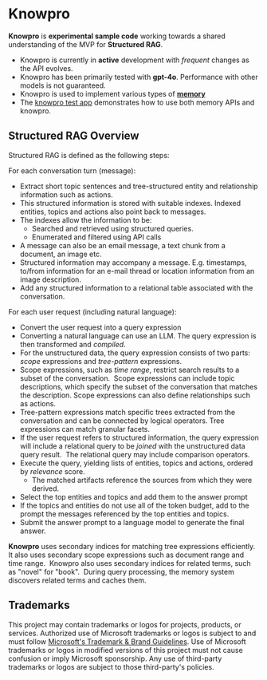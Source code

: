 # Knowpro

**Knowpro** is **experimental sample code** working towards a shared understanding of the MVP for **Structured RAG**.

- Knowpro is currently in **active** development with _frequent_ changes as the API evolves.
- Knowpro has been primarily tested with **gpt-4o**. Performance with other models is not guaranteed.
- Knowpro is used to implement various types of [**memory**](../memory)
- The [knowpro test app](../../examples/chat/) demonstrates how to use both memory APIs and knowpro.

## Structured RAG Overview

Structured RAG is defined as the following steps:

For each conversation turn (message):

- Extract short topic sentences and tree-structured entity and relationship information such as actions. 
- This structured information is stored with suitable indexes. Indexed entities, topics and actions also point back to messages.
- The indexes allow the information to be:
  - Searched and retrieved using structured queries.
  - Enumerated and filtered using API calls
- A message can also be an email message, a text chunk from a document, an image etc.
- Structured information may accompany a message. E.g. timestamps, to/from information for an e-mail thread or location information from an image description. 
- Add any structured information to a relational table associated with the conversation.

For each user request (including natural language):

- Convert the user request into a query expression
- Converting a natural language can use an LLM. The query expression is then transformed and _compiled_.
- For the unstructured data, the query expression consists of two parts: _scope_ expressions and _tree-pattern_ expressions. 
- Scope expressions, such as _time range_, restrict search results to a subset of the conversation.  Scope expressions can include topic descriptions, which specify the subset of the conversation that matches the description. Scope expressions can also define relationships such as actions.
- Tree-pattern expressions match specific trees extracted from the conversation and can be connected by logical operators. Tree expressions can match granular facets.
- If the user request refers to structured information, the query expression will include a relational query to be _joined_ with the unstructured data query result.  The relational query may include comparison operators.
- Execute the query, yielding lists of entities, topics and actions, ordered by _relevance_ score.
  - The matched artifacts reference the sources from which they were derived.
- Select the top entities and topics and add them to the answer prompt
- If the topics and entities do not use all of the token budget, add to the prompt the messages referenced by the top entities and topics. 
- Submit the answer prompt to a language model to generate the final answer.

**Knowpro** uses secondary indices for matching tree expressions efficiently. It also uses secondary scope expressions such as document range and time range.  Knowpro also uses secondary indices for related terms, such as "novel" for "book".  During query processing, the memory system discovers related terms and caches them. 

## Trademarks

This project may contain trademarks or logos for projects, products, or services. Authorized use of Microsoft
trademarks or logos is subject to and must follow
[Microsoft's Trademark & Brand Guidelines](https://www.microsoft.com/en-us/legal/intellectualproperty/trademarks/usage/general).
Use of Microsoft trademarks or logos in modified versions of this project must not cause confusion or imply Microsoft sponsorship.
Any use of third-party trademarks or logos are subject to those third-party's policies.
